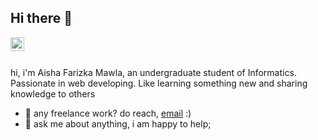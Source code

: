 ## Hi there 👋

<a href="https://www.instagram.com/aishaafarizka/">
  <img align="left" alt="aisha's Instagram" width="22px" src="https://raw.githubusercontent.com/hussainweb/hussainweb/main/icons/instagram.png" />
</a>

<br/>
<br/>

hi, i'm Aisha Farizka Mawla, an undergraduate student of Informatics. Passionate in web developing. Like learning something new and sharing knowledge to others

- 💼 any freelance work? do reach, [email](mailto:aishafarizka.a@gmail.com) :)
- 💬 ask me about anything, i am happy to help;
